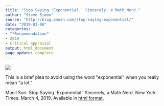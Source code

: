 ```yaml
---
title: "Stop Saying 'Exponential.' Sincerely, a Math Nerd."
author: "Steve Simon"
source: "http://blog.pmean.com/stop-saying-exponential/"
date: "2019-03-06"
categories:
- "*Recommendation"
- 2019
- Critical appraisal
output: html_document
page_update: complete
---
```


![](http://www.pmean.com/new-images/19/stop-saying-exponential01.png)

<div class="notes">

This is a brief plea to avoid using the word "exponential" when you really mean "a lot."

Manil Suri. Stop Saying 'Exponential.' Sincerely, a Math Nerd. New York Times. March 4, 2019. Available in [html format][sur1].

[sur1]: https://www.nytimes.com/2019/03/04/opinion/exponential-language-math.html

</div>


